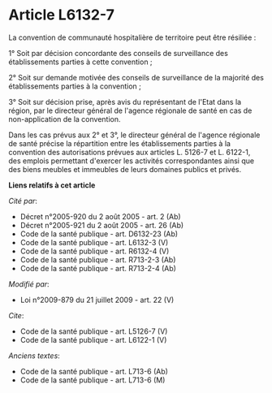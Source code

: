 # Article L6132-7

La convention de communauté hospitalière de territoire peut être résiliée : 

1° Soit par décision concordante des conseils de surveillance des établissements parties à cette convention ; 

2° Soit sur demande motivée des conseils de surveillance de la majorité des établissements parties à la convention ; 

3° Soit sur décision prise, après avis du représentant de l'Etat dans la région, par le directeur général de l'agence
régionale de santé en cas de non-application de la convention. 

Dans les cas prévus aux 2° et 3°, le directeur général de l'agence régionale de santé précise la répartition entre les
établissements parties à la convention des autorisations prévues aux articles L. 5126-7 et L. 6122-1, des emplois permettant
d'exercer les activités correspondantes ainsi que des biens meubles et immeubles de leurs domaines publics et privés.

**Liens relatifs à cet article**

_Cité par_:

  - Décret n°2005-920 du 2 août 2005 - art. 2 (Ab)
  - Décret n°2005-921 du 2 août 2005 - art. 26 (Ab)
  - Code de la santé publique - art. D6132-23 (Ab)
  - Code de la santé publique - art. L6132-3 (V)
  - Code de la santé publique - art. R6132-4 (V)
  - Code de la santé publique - art. R713-2-3 (Ab)
  - Code de la santé publique - art. R713-2-4 (Ab)

_Modifié par_:

  - Loi n°2009-879 du 21 juillet 2009 - art. 22 (V)

_Cite_:

  - Code de la santé publique - art. L5126-7 (V)
  - Code de la santé publique - art. L6122-1 (V)

_Anciens textes_:

  - Code de la santé publique - art. L713-6 (Ab)
  - Code de la santé publique - art. L713-6 (M)
